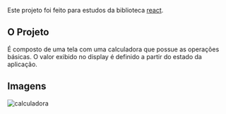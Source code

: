 Este projeto foi feito para estudos da biblioteca [react](http://pt-br.reactjs.org).

## O Projeto

É composto de uma tela com uma calculadora que possue as operações básicas.
O valor exibido no display é definido a partir do estado da aplicação.

## Imagens

![calculadora](https://user-images.githubusercontent.com/19598108/74405265-730c1580-4e0b-11ea-97fa-fe8ed2a3dca0.png)
